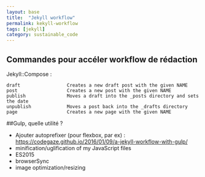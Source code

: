 ```yaml
---
layout: base
title:  "Jekyll workflow"
permalink: kekyll-workflow
tags: [jekyll]
category: sustainable_code
---
```



## Commandes pour accéler workflow de rédaction

Jekyll::Compose :
```
draft                 Creates a new draft post with the given NAME
post                  Creates a new post with the given NAME
publish               Moves a draft into the _posts directory and sets the date
unpublish             Moves a post back into the _drafts directory
page                  Creates a new page with the given NAME
```

##Gulp, quelle utilité ?

- Ajouter autoprefixer (pour flexbox, par ex) : https://codegaze.github.io/2016/01/09/a-jekyll-workflow-with-gulp/
- minification/uglification of my JavaScript files
- ES2015
- browserSync
- image optimization/resizing